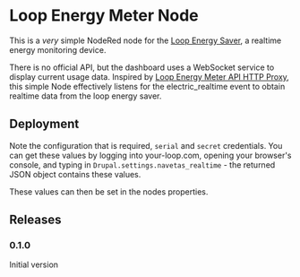 # Loop Energy Meter Node

This is a *very* simple NodeRed node for the [Loop Energy Saver](https://www.your-loop.com),
a realtime energy monitoring device.

There is no official API, but the dashboard uses a WebSocket service to display current
usage data. Inspired by [Loop Energy Meter API HTTP Proxy](https://github.com/PhilDye/loop-energy-http-api), this simple Node effectively listens for the electric_realtime event to obtain realtime data from the loop energy saver.

## Deployment

Note the configuration that is required, `serial` and `secret` credentials.  You can get these values
by logging into your-loop.com, opening your browser's console, and typing in 
`Drupal.settings.navetas_realtime` - the returned JSON object contains these values.

These values can then be set in the nodes properties.

## Releases

### 0.1.0

Initial version
